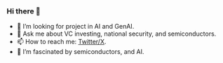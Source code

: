 ### Hi there 👋

- 🤔 I’m looking for project in AI and GenAI.
- 💬 Ask me about VC investing, national security, and semiconductors.
- 📫 How to reach me: [Twitter/X](https://x.com/johnisanerd/).
- 🌱 I’m fascinated by semiconductors, and AI.
